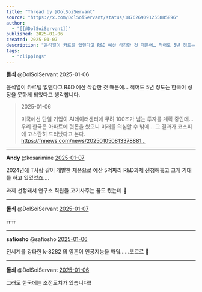 ```yaml
---
title: "Thread by @DolSoiServant"
source: "https://x.com/DolSoiServant/status/1876269091255885896"
author:
  - "[[@DolSoiServant]]"
published: 2025-01-06
created: 2025-01-07
description: "윤석열이 카르텔 없앤다고 R&D 예산 삭감한 것 때문에… 적어도 5년 정도는 한국이 성장을 못하게 되었다고 생각합니다."
tags:
  - "clippings"
---
```

**돌쇠** @DolSoiServant 2025-01-06

윤석열이 카르텔 없앤다고 R&D 예산 삭감한 것 때문에… 적어도 5년 정도는 한국이 성장을 못하게 되었다고 생각합니다.

> 2025-01-06
> 
> 미국에선 단일 기업이 AI데이터센터에 무려 100조가 넘는 투자를 계획 중인데… 우리 한국은 아파트에 헛돈을 썼으니 미래를 의심할 수 밖에… 그 결과가 코스피에 고스란히 드러났다고 본다. https://fnnews.com/news/202501050813378881…

---

**Andy** @kosarimine [2025-01-07](https://x.com/kosarimine/status/1876443915555139723)

2024년에 T사랑 같이 개발한 제품으로 예산 5억짜리 R&D과제 신청해놓고 크게 기대를 하고 있었었죠....

과제 선정돼서 연구소 직원들 고기사주는 꿈도 꿨는데 🥲

---

**돌쇠** @DolSoiServant [2025-01-07](https://x.com/DolSoiServant/status/1876522209407283501)

ㅠㅠ

---

**safiosho** @safiosho [2025-01-06](https://x.com/safiosho/status/1876274398459764803)

전세계를 강타한 k-8282 의 영혼이 인공지능을 깨워......또르르 🥲

---

**돌쇠** @DolSoiServant [2025-01-06](https://x.com/DolSoiServant/status/1876279503779148172)

그래도 한국에는 초전도치가 있습니다!!